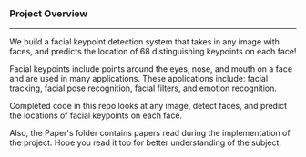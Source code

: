 ### Project Overview

----

We build a facial keypoint detection system that takes in any image with faces, and predicts the location of 68 distinguishing keypoints on each face!

Facial keypoints include points around the eyes, nose, and mouth on a face and are used in many applications. These applications include: facial tracking, facial pose recognition, facial filters, and emotion recognition. 

Completed code in this repo looks at any image, detect faces, and predict the locations of facial keypoints on each face.

Also, the Paper's folder contains papers read during the implementation of the project. 
Hope you read it too for better understanding of the subject.